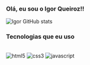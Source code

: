 ### Olá, eu sou o Igor Queiroz!!


![Igor GitHub stats](https://github-readme-stats.vercel.app/api?username=qzigor&show_icons=true&theme=dark)

### Tecnologias que eu uso


<div style="display: inline_block"></br>
    <img alt="html5" src="https://img.shields.io/badge/HTML5-E34F26?style=for-the-badge&logo=html5&logoColor=white"/>
    <img alt="css3" src="https://img.shields.io/badge/CSS3-1572B6?style=for-the-badge&logo=css3&logoColor=white"/>
    <img alt="javascript" src="https://img.shields.io/badge/JavaScript-F7DF1E?style=for-the-badge&logo=javascript&logoColor=black"/>
</div>
